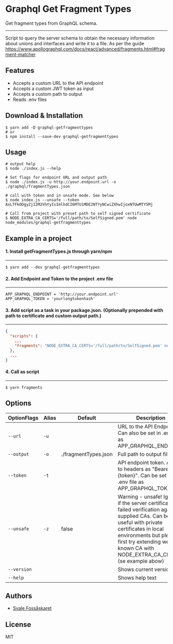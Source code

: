 Graphql Get Fragment Types
=======================================

Get fragment types from GraphQL schema.
* * *

Script to query the server schema to obtain the necessary information about unions and interfaces and write it to a file. As per the guide https://www.apollographql.com/docs/react/advanced/fragments.html#fragment-matcher

## Features

*   Accepts a custom URL to the API endpoint
*   Accepts a custom JWT token as input
*   Accepts a custom path to output
*   Reads .env files

## Download & Installation

```shell
$ yarn add -D graphql-getfragmenttypes
# or
$ npm install --save-dev graphql-getfragmenttypes
```

## Usage

```shell
# output help
$ node ./index.js --help

# Set flags for endpoint URL and output path
$ node ./index.js -u http://your.endpoint.url -o ./graphql/fragmentTypes.json

# call with token and in unsafe mode. See below
$ node index.js --unsafe --token AxLTFkODgyZjI2M2VhYyIsImlhdCI6MTU1MDE2NTYyNCwiZXhwIjoxNTUwMTY5Mj

# Call from project with preset path to self signed certificate
$ NODE_EXTRA_CA_CERTS='/full/path/to/SelfSigned.pem' node node_modules/graphql-getfragmenttypes
```

## Example in a project
#### 1. Install getFragmentTypes.js through yarn/npm
___
```shell
$ yarn add --dev graphql-getfragmenttypes
```

#### 2. Add Endpoint and Token to the project .env file
____
```shell
APP_GRAPHQL_ENDPOINT = 'http://your.endpoint.url'
APP_GRAPHQL_TOKEN = 'yourlongtokenhash'
```

#### 3. Add script as a task in your package.json. (Optionally prepended with path to certificate and custom output path.)
___
```json
{
  "scripts": {
    ...
    "fragments": "NODE_EXTRA_CA_CERTS='/full/path/to/SelfSigned.pem' node node_modules/graphql-getfragmenttypes -o ./graphql/fragmentTypes.json"
  },
  ...
}
```

#### 4. Call as script
____

```shell
$ yarn fragments
```


## Options

| OptionFlags | Alias | Default | Description |
| --- | --- | --- | --- |
|`--url`|`-u`||URL to the API Endpoint. Can also be set in .env file as APP_GRAPHQL_ENDPOINT|
|`--output`|`-o`|./fragmentTypes.json|Full path to output file.|
|`--token`|`-t`|| API endpoint token. Added to headers as "Bearer: {token}". Can be set in .env file as APP_GRAPHQL_TOKEN|
|`--unsafe`|`-z`|false|Warning - unsafe! Ignores if the server certificate failed verification against supplied CAs. Can be useful with private certificates in local environments but please first try extending well known CA with NODE_EXTRA_CA_CERTS (se example abow)|
|`--version`|||Shows current version|
|`--help`|||Shows help text|




## Authors
*   [Svale Fossåskaret](https://github.com/svale)

## License
MIT